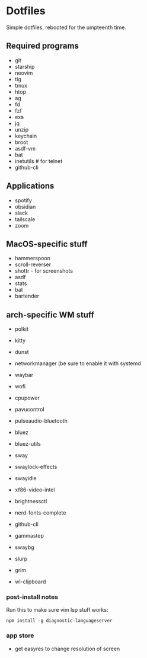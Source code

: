 # Dotfiles

Simple dotfiles, rebooted for the umpteenth time.

## Required programs

- git
- starship
- neovim
- tig
- tmux
- htop
- ag
- fd
- fzf
- exa
- jq
- unzip
- keychain
- broot
- asdf-vm
- bat
- inetutils # for telnet
- github-cli

## Applications
- spotify
- obsidian
- slack
- tailscale
- zoom

## MacOS-specific stuff

- hammerspoon
- scroll-reverser
- shottr - for screenshots
- asdf
- stats
- bat
- bartender

## arch-specific WM stuff

- polkit
- kitty
- dunst
- networkmanager (be sure to enable it with systemd
- waybar
- wofi
- cpupower

- pavucontrol
- pulseaudio-bluetooth
- bluez
- bluez-utils

- sway
- swaylock-effects
- swayidle
- xf86-video-intel
- brightnessctl
- nerd-fonts-complete
- github-cli
- gammastep
- swaybg

- slurp
- grim
- wl-clipboard

### post-install notes

Run this to make sure vim lsp stuff works:

```
npm install -g diagnostic-languageserver
```

### app store

- get easyres to change resolution of screen
